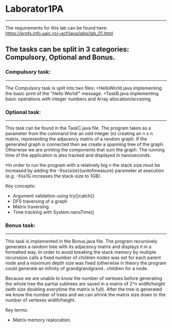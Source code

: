 # Laborator1PA
--------------------------------------------------------------------------------------------
The requirements for this lab can be found here: https://profs.info.uaic.ro/~acf/java/labs/lab_01.html

The tasks can be split in 3 categories: Compulsory, Optional and Bonus.
--------------------------------------------------------------------------------------------
### Compulsory task:
--------------------------------------------------------------------------------------------
The Compulsory task is split into two files: 
+HelloWorld.java implementing the basic print of the "Hello World!" message.
+TaskB.java implementing basic operations with integer numbers and Array allocation/accesing

### Optional task:
--------------------------------------------------------------------------------------------
This task can be found in the TaskC.java file. The program takes as a parameter from the command line an odd integer (n) creating an n x n matrix, representing the adjacency matrix of a random graph. If the generated graph is connected then we create a spanning tree of the graph. Otherwise we are printing the components that sum the graph. The running time of the application  is also tracked and displayed in nanoseconds.  

*In order to run the program with a relatively big n the stack size must be increased by adding the -Xss{size}{unitofmeasure} parameter at execution (e.g. -Xss1G increases the stack-size to 1GB).

Key concepts: 
+ Argument validation using try{}catch{}
+ DFS traversing of a graph
+ Matrix traversing
+ Time tracking with System.nanoTime()

### Bonus task: 
--------------------------------------------------------------------------------------------
This task is implemented in the Bonus.java file. The program recursively generates a random tree with its adjacency matrix and displays it in a formatted way. 
In order to avoid breaking the stack memory by multiple recurssion calls a fixed number of children nodes was set for each parent node and a maximum depth size was fixed (otherwise in theory the program could generate an infinity of grandgrandgrand...children for a node. 

Because we are unable to know the number of vertexes before generating the whole tree the partial subtrees are saved in a matrix of 2^n width/height (with size doubling everytime the matrix is full). After the tree is generated we know the number of trees and we can shrink the matrix size down to the number of vertexes width/height. 

Key terms:
+ Matrix memory realocation.


